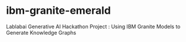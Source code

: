 # ibm-granite-emerald
Lablabai Generative AI Hackathon Project : Using IBM Granite Models to Generate Knowledge Graphs
